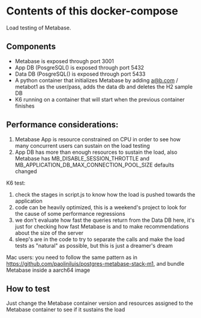 Contents of this docker-compose
===============================

Load testing of Metabase. 

## Components

- Metabase is exposed through port 3001
- App DB (PosgreSQL() is exposed through port 5432
- Data DB (PosgreSQL() is exposed through port 5433
- A python container that initializes Metabase by adding a@b.com / metabot1 as the user/pass, adds the data db and deletes the H2 sample DB
- K6 running on a container that will start when the previous container finishes

## Performance considerations:

1) Metabase App is resource constrained on CPU in order to see how many concurrent users can sustain on the load testing
2) App DB has more than enough resources to sustain the load, also Metabase has MB_DISABLE_SESSION_THROTTLE and MB_APPLICATION_DB_MAX_CONNECTION_POOL_SIZE defaults changed

K6 test:
1) check the stages in script.js to know how the load is pushed towards the application
2) code can be heavily optimized, this is a weekend's project to look for the cause of some performance regressions
3) we don't evaluate how fast the queries return from the Data DB here, it's just for checking how fast Metabase is and to make recommendations about the size of the server
4) sleep's are in the code to try to separate the calls and make the load tests as "natural" as possible, but this is just a dreamer's dream

Mac users: you need to follow the same pattern as in https://github.com/paoliniluis/postgres-metabase-stack-m1, and bundle Metabase inside a aarch64 image

## How to test

Just change the Metabase container version and resources assigned to the Metabase container to see if it sustains the load